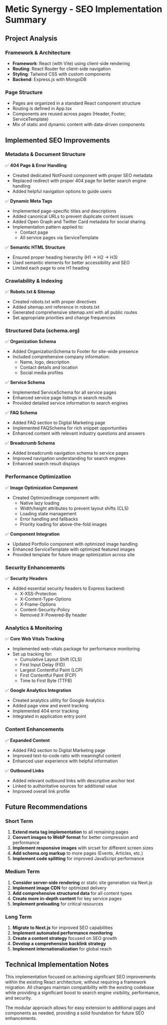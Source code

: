 # Metic Synergy - SEO Implementation Summary

## Project Analysis

### Framework & Architecture
- **Framework**: React (with Vite) using client-side rendering
- **Routing**: React Router for client-side navigation
- **Styling**: Tailwind CSS with custom components
- **Backend**: Express.js with MongoDB

### Page Structure
- Pages are organized in a standard React component structure
- Routing is defined in App.tsx
- Components are reused across pages (Header, Footer, ServiceTemplate)
- Mix of static and dynamic content with data-driven components

## Implemented SEO Improvements

### Metadata & Document Structure

✅ **404 Page & Error Handling**
- Created dedicated NotFound component with proper SEO metadata
- Replaced redirect with proper 404 page for better search engine handling
- Added helpful navigation options to guide users

✅ **Dynamic Meta Tags**
- Implemented page-specific titles and descriptions
- Added canonical URLs to prevent duplicate content issues
- Added Open Graph and Twitter Card metadata for social sharing
- Implementation pattern applied to:
  - Contact page
  - All service pages via ServiceTemplate

✅ **Semantic HTML Structure**
- Ensured proper heading hierarchy (H1 → H2 → H3)
- Used semantic elements for better accessibility and SEO
- Limited each page to one H1 heading

### Crawlability & Indexing

✅ **Robots.txt & Sitemap**
- Created robots.txt with proper directives
- Added sitemap.xml reference in robots.txt
- Generated comprehensive sitemap.xml with all public routes
- Set appropriate priorities and change frequencies

### Structured Data (schema.org)

✅ **Organization Schema**
- Added OrganizationSchema to Footer for site-wide presence
- Included comprehensive company information:
  - Name, logo, description
  - Contact details and location
  - Social media profiles

✅ **Service Schema**
- Implemented ServiceSchema for all service pages
- Enhanced service page listings in search results
- Provided detailed service information to search engines

✅ **FAQ Schema**
- Added FAQ section to Digital Marketing page
- Implemented FAQSchema for rich snippet opportunities
- Enhanced content with relevant industry questions and answers

✅ **Breadcrumb Schema**
- Added breadcrumb navigation schema to service pages
- Improved navigation understanding for search engines
- Enhanced search result displays

### Performance Optimization

✅ **Image Optimization Component**
- Created OptimizedImage component with:
  - Native lazy loading
  - Width/height attributes to prevent layout shifts (CLS)
  - Loading state management
  - Error handling and fallbacks
  - Priority loading for above-the-fold images

✅ **Component Integration**
- Updated Portfolio component with optimized image handling
- Enhanced ServiceTemplate with optimized featured images
- Provided template for future image optimization across site

### Security Enhancements

✅ **Security Headers**
- Added essential security headers to Express backend:
  - X-XSS-Protection
  - X-Content-Type-Options
  - X-Frame-Options
  - Content-Security-Policy
  - Removed X-Powered-By header

### Analytics & Monitoring

✅ **Core Web Vitals Tracking**
- Implemented web-vitals package for performance monitoring
- Set up tracking for:
  - Cumulative Layout Shift (CLS)
  - First Input Delay (FID)
  - Largest Contentful Paint (LCP)
  - First Contentful Paint (FCP)
  - Time to First Byte (TTFB)

✅ **Google Analytics Integration**
- Created analytics utility for Google Analytics
- Added page view and event tracking
- Implemented 404 error tracking
- Integrated in application entry point

### Content Enhancements

✅ **Expanded Content**
- Added FAQ section to Digital Marketing page
- Improved text-to-code ratio with meaningful content
- Enhanced user experience with helpful information

✅ **Outbound Links**
- Added relevant outbound links with descriptive anchor text
- Linked to authoritative sources for additional value
- Improved overall link profile

## Future Recommendations

### Short Term
1. **Extend meta tag implementation** to all remaining pages
2. **Convert images to WebP format** for better compression and performance
3. **Implement responsive images** with srcset for different screen sizes
4. **Add schema.org markup** to more pages (Events, Articles, etc.)
5. **Implement code splitting** for improved JavaScript performance

### Medium Term
1. **Consider server-side rendering** or static site generation via Next.js
2. **Implement image CDN** for optimized delivery
3. **Add comprehensive structured data** for all content types
4. **Create more in-depth content** for key service pages
5. **Implement preloading** for critical resources

### Long Term
1. **Migrate to Next.js** for improved SEO capabilities
2. **Implement automated performance monitoring**
3. **Create a content strategy** focused on SEO growth
4. **Develop a comprehensive backlink strategy**
5. **Implement internationalization** for global reach

## Technical Implementation Notes

This implementation focused on achieving significant SEO improvements within the existing React architecture, without requiring a framework migration. All changes maintain compatibility with the existing codebase while providing a significant boost to search engine visibility, performance, and security.

The modular approach allows for easy extension to additional pages and components as needed, providing a solid foundation for future SEO enhancements.